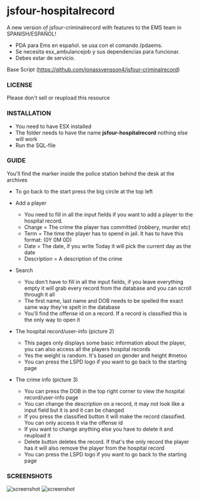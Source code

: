 # jsfour-hospitalrecord
A new version of jsfour-criminalrecord with features to the EMS team in SPANISH/ESPAÑOL!
* PDA para Ems en español. se usa con el comando /pdaems.
* Se necesita esx_ambulancejob y sus dependencias para funcionar.
* Debes estar de servicio.


Base Script (https://github.com/jonassvensson4/jsfour-criminalrecord)

### LICENSE
Please don't sell or reupload this resource

### INSTALLATION
* You need to have ESX installed
* The folder needs to have the name **jsfour-hospitalrecord** nothing else will work
* Run the SQL-file

### GUIDE
You'll find the marker inside the police station behind the desk at the archives
* To go back to the start press the big circle at the top left

* Add a player
  * You need to fill in all the input fields if you want to add a player to the hospital record.
  * Charge = The crime the player has committed (robbery, murder etc)
  * Term = The time the player has to spend in jail. It has to have this format: (0Y 0M 0D)
  * Date = The date, if you write Today it will pick the current day as the date
  * Description = A description of the crime
  
* Search
  * You don't have to fill in all the input fields, if you leave everything empty it will grab every record from the database and you can scroll through it all
  * The first name, last name and DOB needs to be spelled the exact same way they're spelt in the database
  * You'll find the offense id on a record. If a record is classified this is the only way to open it

* The hospital record/user-info (picture 2)
  * This pages only displays some basic information about the player, you can also access all the players hospital records
  * Yes the weight is random. It's based on gender and height #metoo
  * You can press the LSPD logo if you want to go back to the starting page

* The crime info (picture 3)
  * You can press the DOB in the top right corner to view the hospital record/user-info page
  * You can change the description on a record, it may not look like a input field but it is and it can be changed
  * If you press the classified button it will make the record classified. You can only access it via the offense id
  * If you want to change anything else you have to delete it and reupload it
  * Delete button deletes the record. If that's the only record the player has it will also remove the player from the hospital record
  * You can press the LSPD logo if you want to go back to the starting page
 
### SCREENSHOTS
![screenshot](https://i.gyazo.com/648f7a09a8f75884ade9898931d4b927.png)
![screenshot](https://i.gyazo.com/40461aeeceb71304c2b04441bcfcdd23.png)
